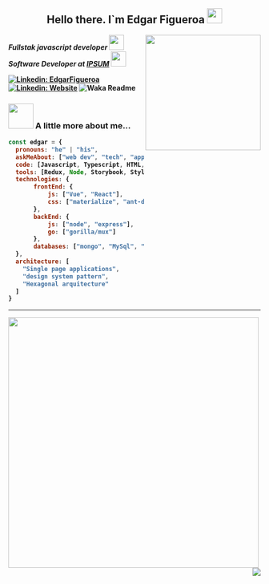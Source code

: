 <h2 align="center">
  <strong>Hello there. I`m Edgar Figueroa <string>
  <img src="https://raw.githubusercontent.com/sidbelbase/sidbelbase/master/wave.gif" width="30px">
</h2>

<img align='right' src="https://media.giphy.com/media/M9gbBd9nbDrOTu1Mqx/giphy.gif" width="230">

<p>
  <em>
    Fullstak javascript developer
    <img src="https://media.giphy.com/media/j3fdZ1QIhCpBlWUONw/giphy.gif" width="30"/><br/>
    Software Developer at 
    <a href="https://www.ipsumapp.co">IPSUM</a>
    <img src="https://media.giphy.com/media/b88QlTSTsj3bEHQyZf/giphy.gif" width="30">
   </em>
</p>

[![Linkedin: EdgarFigueroa](https://img.shields.io/badge/-EdgarFigueroa-blue?style=flat-square&logo=Linkedin&logoColor=white&link=https://www.linkedin.com/in/edgar-figueroa-gtz/)](https://www.linkedin.com/in/edgar-figueroa-gtz/)
[![Linkedin: Website](https://img.shields.io/badge/-Website-blueviolet?style=plastic&logo=googlechrome&logoColor=white&link=http://www.edgarfig.com.mx)](http://www.edgarfig.com.mx)
![Waka Readme](https://github.com/anmol098/anmol098/workflows/Waka%20Readme/badge.svg)

### <img src="https://media.giphy.com/media/7CKO8sq9O2UYE/giphy.gif" width="50"> A little more about me... 

```javascript
const edgar = {
  pronouns: "he" | "his",
  askMeAbout: ["web dev", "tech", "app dev"],
  code: [Javascript, Typescript, HTML, CSS, GoLang],
  tools: [Redux, Node, Storybook, Styled-Components, Jest, Docker],
  technologies: {
       frontEnd: {
           js: ["Vue", "React"],
           css: ["materialize", "ant-design"]
       },
       backEnd: {
           js: ["node", "express"],
           go: ["gorilla/mux"]
       },
       databases: ["mongo", "MySql", "Postgres"],
  },
  architecture: [
    "Single page applications", 
    "design system pattern", 
    "Hexagonal arquitecture"
  ]
}
```

<hr />

<img src="https://github-readme-stats.vercel.app/api?username=eddcode&theme=gruvbox&show_icons=true" width="500"/>
<img align="right" src="https://github-readme-stats.vercel.app/api/top-langs/?username=eddcode&layout=compact&theme=gruvbox&langs_count=6&hide=java"/>
